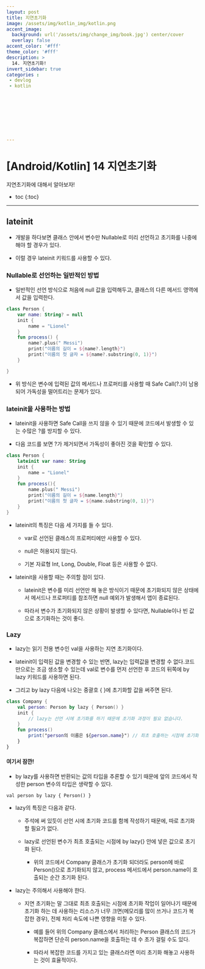 ```yaml
---
layout: post
title: 지연초기화
image: /assets/img/kotlin_img/kotlin.png
accent_image: 
  background: url('/assets/img/change_img/book.jpg') center/cover
  overlay: false
accent_color: '#fff'
theme_color: '#fff'
description: >
  14. 지연초기화!
invert_sidebar: true
categories :
 - devlog	
 - kotlin









---
```


# [Android/Kotlin] 14 지연초기화

지연초기화에 대해서 알아보자!



* toc
{:toc}




---

## lateinit

- 개발을 하다보면 클래스 안에서 변수만 Nullable로 미리 선언하고 초기화를 나중에 해야 할 경우가 있다.

- 이럴 경우 lateinit 키워드를 사용할 수 있다.

### Nullable로 선언하는 일반적인 방법

- 일반적인 선언 방식으로 처음에 null 값을 입력해두고, 클래스의 다른 메서드 영역에서 값을 입력한다.

```kotlin
class Person {
    var name: String? = null
    init {
        name = "Lionel"
    }
    fun process() {
        name?.plus(" Messi")
        print("이름의 길이 = ${name?.length}")
        print("이름의 첫 글자 = ${name?.substring(0, 1)}")
    }

}
```

- 위 방식은 변수에 입력된 값의 메서드나 프로퍼티를 사용할 때 Safe Call(?.)이 남용되어 가독성을 떨어트리는 문제가 있다.

### lateinit을 사용하는 방법

- lateinit을 사용하면 Safe Call을 쓰지 않을 수 있기 때문에 코드에서 발생할 수 있는 수많은 ?를 방지할 수 있다.

- 다음 코드를 보면 ?가 제거되면서 가독성이 좋아진 것을 확인할 수 있다.

```kotlin
class Person {
    lateinit var name: String
    init {
        name = "Lionel"
    }
    fun process(){
        name.plus(" Messi")
        print("이름의 길이 = ${name.length}")
        print("이름의 첫 글자 = ${name.substring(0, 1)}")
    }
}
```

- lateinit의 특징은 다음 세 가지를 들 수 있다.

  - var로 선언된 클래스의 프로퍼티에만 사용할 수 있다.

  - null은 허용되지 않는다.

  - 기본 자료형 Int, Long, Double, Float 등은 사용할 수 없다.

- lateinit을 사용할 때는 주의할 점이 있다.

  - lateinit은 변수를 미리 선언만 해 놓은 방식이기 때문에 초기화되지 않은 상태에서 메서드나 프로퍼티를 참조하면 null 예외가 발생해서 앱이 종료된다.

  - 따라서 변수가 초기화되지 않은 상황이 발생할 수 있다면, Nullable이나 빈 값으로 초기화하는 것이 좋다.

### Lazy

- lazy는 읽기 전용 변수인 val을 사용하는 지연 초기화이다.

- lateinit이 입력된 값을 변경할 수 있는 반면, lazy는 입력값을 변경할 수 없다.코드만으로는 조금 생소할 수 있는데 val로 변수를 먼저 선언한 후 코드의 뒤쪽에 by lazy 키워드를 사용하면 된다.

- 그리고 by lazy 다음에 나오는 중괄호 { }에 초기화할 값을 써주면 된다.

```kotlin
class Company {
    val person: Person by lazy { Person() }
    init {
        // lazy는 선언 시에 초기화를 하기 때문에 초기화 과정이 필요 없습니다.
    }
    fun process()
        print("person의 이름은 ${person.name}") // 최초 호출하는 시점에 초기화됩니다.
    }
}
```

#### 여기서 잠깐!

- by lazy를 사용하면 반환되는 값의 타입을 추론할 수 있기 때문에 앞의 코드에서 작성한 person 변수의 타입은 생략할 수 있다.

```koltin
val person by lazy { Person() }
```

- lazy의 특징은 다음과 같다.

  - 주석에 써 있듯이 선언 시에 초기화 코드를 함께 작성하기 때문에, 따로 초기화 할 필요가 없다.

  - lazy로 선언된 변수가 최초 호출되는 시점에 by lazy{} 안에 넣은 값으로 초기화 된다.

    - 위의 코드에서 Company 클래스가 초기화 되더라도 person에 바로 Person()으로 초기화되지 않고, process 메서드에서 person.name이 호출되는 순간 초기화 된다.

- lazy는 주의해서 사용해야 한다.

  - 지연 초기화는 말 그대로 최초 호출되는 시점에 초기화 작업이 일어나기 때문에 초기화 하는 데 사용하는 리소스가 너무 크면(메모리를 많이 쓰거나 코드가 복잡한 경우), 전체 처리 속도에 나쁜 영향을 미칠 수 있다.

    - 예를 들어 위의 Company 클래스에서 처리하는 Person 클래스의 코드가 복잡하면 단순히 person.name을 호출하는 데 수 초가 걸릴 수도 있다.

    - 따라서 복잡한 코드를 가지고 있는 클래스라면 미리 초기화 해놓고 사용하는 것이 효율적이다.


